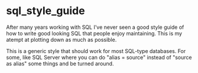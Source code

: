 # sql_style_guide

After many years working with SQL I've never seen a good style guide of how to write good looking SQL that people enjoy maintaining.
This is my atempt at plotting down as much as possible.

This is a generic style that should work for most SQL-type databases.
For some, like SQL Server where you can do "alias = source" instead of "source as alias" some things and be turned around.



